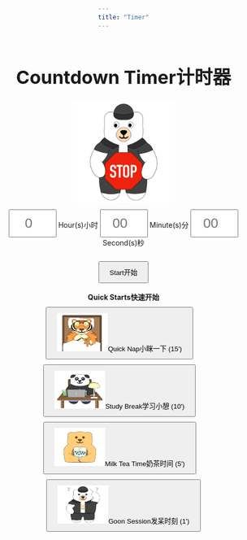 ```yaml
---
title: "Timer"
---
```


<style>
    body {
        /* font-family: Times New Roman, sans-serif; */
        display: flex;
        flex-direction: column;
        align-items: center;
        /* justify-content: center; */
        height: 100vh;
    }
    input {
        padding: 10px;
        font-size: 20pt;
        margin-top: 10px;
        width: 70px;
        text-align: center;
    }
    button {
        padding: 10px 20px;
        margin-top: 10px;
    }
    h1 {
        font-size: 36px;
    }
    #countdown-timer {
        font-size: 48px;
        color: var(--text-color);
        margin-top: 20px;
    }
    #controls {
        display: none;
    }
</style>

<audio id="alarm">
  <source src="sound.mp3" type="audio/mpeg">
</audio>

# <span class="eng">Countdown Timer</span><span class="chn">计时器</span>

<div style = "text-align: center">
<div id="stopped">
    <img src="stop.gif" style="width: 200px; height: 200px;">
</div>
<div id="progress" style="display: none;">
    <img src="begin.gif" style="width: 200px; height: 200px;">
</div>
<div id="inputForm">
    <input type="number" id="hoursInput" placeholder="0" min="0"> <span class="eng">Hour(s)</span><span class="chn">小时</span> 
    <input type="number" id="minutesInput" placeholder="00" min="0" max="59"> <span class="eng">Minute(s)</span><span class="chn">分</span> 
    <input type="number" id="secondsInput" placeholder="00" min="0" max="59"> <span class="eng">Second(s)</span><span class="chn">秒</span><br><br>
    <div style="text-align: center;">
        <button id="startButton"><span class="eng">Start</span><span class="chn">开始</span></button>
        <br><br>
        <span class="eng"><b>Quick Starts</b></span><span class="chn"><b>快速开始</b></span><br>
        <button id="quickNap"><img src="quick-nap.gif" style="width: 100px; height: 75px;" /><span class="eng">Quick Nap</span><span class="chn">小眯一下</span> (15')</button> &nbsp; &nbsp;
        <button id="studyBreak"><img src="study-break.gif" style="width: 100px; height: 75px;" /><span class="eng">Study Break</span><span class="chn">学习小憩</span> (10')</button> &nbsp; &nbsp;
        <button id="milkTea"><img src="milk-tea.gif" style="width: 100px; height: 75px;" /><span class="eng">Milk Tea Time</span><span class="chn">奶茶时间</span> (5')</button> &nbsp; &nbsp;
        <button id="goonSession"><img src="confused.gif" style="width: 100px; height: 75px;" /><span class="eng">Goon Session</span><span class="chn">发呆时刻</span> (1')</button>
    </div>
    <div style="text-align: center; font-size: 10px;">
    </div>
</div>
<div id="controls">
    <button id="pauseResumeButton"><span class="eng">Pause</span><span class="chn">暂停</span></button>
    <button id="stopButton"><span class="eng">Stop</span><span class="chn">停止</span></button>
</div>
<div id="countdown-timer" style="display: none">00:00:00</div>
<div id="additions" style="display: none">
    <button id="add30sButton"><span class="eng">Add 30s</span><span class="chn">加30秒</span></button> &nbsp;
    <button id="add1mButton"><span class="eng">Add 1m</span><span class="chn">加1分钟</span></button> &nbsp;
    <button id="add5mButton"><span class="eng">Add 5m</span><span class="chn">加5分钟</span></button>
</div>
</div>

<script type="module" src="timer.js"></script>